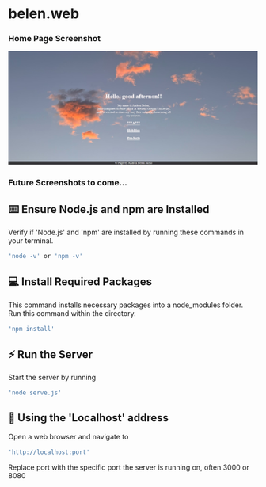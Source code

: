 # belen.web

<h3>Home Page Screenshot</h3>
<p align="center">
  <img src='pictures/homePage screenshot 12.28.2023.png'/>
</p>

<h3>Future Screenshots to come...</h3>

## ⌨️ Ensure Node.js and npm are Installed

Verify if 'Node.js' and 'npm' are installed by running these commands in your terminal.

```sh
'node -v' or 'npm -v'
```

## 💻 Install Required Packages

This command installs necessary packages into a node_modules folder. Run this command within the directory.

```sh
'npm install'
```

## ⚡ Run the Server

Start the server by running

```sh
'node serve.js'
```

## 🧩 Using the 'Localhost' address

Open a web browser and navigate to

```sh
'http://localhost:port'
```

Replace port with the specific port the server is running on, often 3000 or 8080
